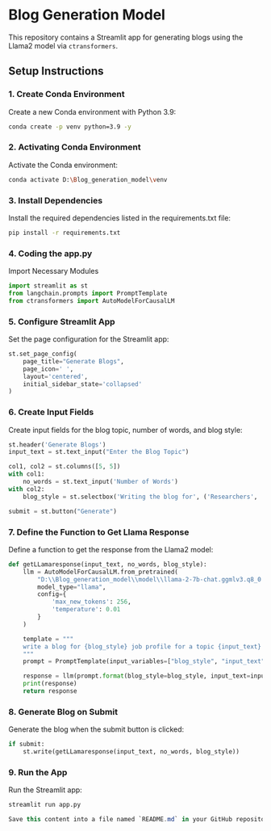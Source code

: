 # Blog Generation Model

This repository contains a Streamlit app for generating blogs using the Llama2 model via `ctransformers`.

## Setup Instructions

### 1. Create Conda Environment
Create a new Conda environment with Python 3.9:
```bash
conda create -p venv python=3.9 -y
```

### 2. Activating Conda Environment
Activate the Conda environment:
```bash
conda activate D:\Blog_generation_model\venv
```

### 3. Install Dependencies
Install the required dependencies listed in the requirements.txt file:
```bash
pip install -r requirements.txt
```

### 4. Coding the app.py
Import Necessary Modules
```python
import streamlit as st
from langchain.prompts import PromptTemplate
from ctransformers import AutoModelForCausalLM
```

### 5. Configure Streamlit App
Set the page configuration for the Streamlit app:
```python
st.set_page_config(
    page_title="Generate Blogs",
    page_icon=' ',
    layout='centered',
    initial_sidebar_state='collapsed'
)
```

### 6. Create Input Fields
Create input fields for the blog topic, number of words, and blog style:
```python
st.header('Generate Blogs')
input_text = st.text_input("Enter the Blog Topic")

col1, col2 = st.columns([5, 5])
with col1:
    no_words = st.text_input('Number of Words')
with col2:
    blog_style = st.selectbox('Writing the blog for', ('Researchers', 'Data Scientist', 'Common People'), index=0)

submit = st.button("Generate")
```

### 7. Define the Function to Get Llama Response
Define a function to get the response from the Llama2 model:
```python
def getLLamaresponse(input_text, no_words, blog_style):
    llm = AutoModelForCausalLM.from_pretrained(
        "D:\\Blog_generation_model\\model\\llama-2-7b-chat.ggmlv3.q8_0.bin",
        model_type="llama",
        config={
            'max_new_tokens': 256,
            'temperature': 0.01
        }
    )

    template = """
    write a blog for {blog_style} job profile for a topic {input_text} within {no_words} words.
    """
    prompt = PromptTemplate(input_variables=["blog_style", "input_text", 'no_words'], template=template)

    response = llm(prompt.format(blog_style=blog_style, input_text=input_text, no_words=no_words))
    print(response)
    return response
```

### 8. Generate Blog on Submit
Generate the blog when the submit button is clicked:
```python
if submit:
    st.write(getLLamaresponse(input_text, no_words, blog_style))
```

### 9. Run the App
Run the Streamlit app:
```bash
streamlit run app.py
```
```csharp
Save this content into a file named `README.md` in your GitHub repository. This README file provides clear and concise instructions on how to set up, code, and run your blog generation app using Streamlit and the Llama2 model with `ctransformers`.
```
